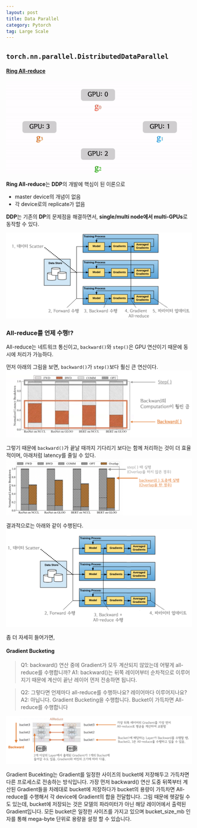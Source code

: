 ```yaml
---
layout: post
title: Data Parallel
category: Pytorch
tag: Large Scale
---
```


## `torch.nn.parallel.DistributedDataParallel`

#### [Ring All-reduce ](https://github.com/baidu-research/baidu-allreduce)

<img src='/assets/large_scale/ring_allreduce.gif'>


**Ring All-reduce**는 **DDP**의 개발에 핵심이 된 이론으로

- master device의 개념이 없음
- 각 device로의 replicate가 없음

**DDP**는 기존의 **DP**의 문제점을 해결하면서, **single/multi node에서 multi-GPUs**로 동작할 수 있다. 

<img src='/assets/large_scale/ddp.png'>


### All-reduce를 언제 수행!?

All-reduce는 네트워크 통신이고, `backward()`와 `step()`은 GPU 연산이기 때문에 동시에 처리가 가능하다.

먼저 아래의 그림을 보면, `backward()`가 `step()`보다 훨신 큰 연산이다. 
<img src='/assets/large_scale/ddp_3.png'>

그렇기 때문에 `backward()`가 끝날 때까지 기다리기 보다는 함께 처리하는 것이 더 효율적이며, 아래처럼 latency를 줄일 수 있다. 
<img src='/assets/large_scale/ddp_4.png'>


결과적으로는 아래와 같이 수행된다.
<img src='/assets/large_scale/ddp_2.png'>

좀 더 자세히 들어가면, 

#### Gradient Bucketing

> Q1: backward() 연산 중에 Gradient가 모두 계산되지 않았는데 어떻게 all-reduce를 수행합니까?
> A1: backward()는 뒤쪽 레이어부터 순차적으로 이루어지기 때문에 계산이 끝난 레이어 먼저 전송하면 됩니다.

> Q2: 그렇다면 언제마다 all-reduce를 수행하나요? 레이어마다 이루어지나요?
> A2: 아닙니다. Gradient Bucketing을 수행합니다. Bucket이 가득차면 All-reduce를 수행합니다


<img src='/assets/large_scale/ddp_5.png'>

Gradient Bucekting는 Gradient를 일정한 사이즈의 bucket에 저장해두고 가득차면 다른 프로세스로 전송하는 방식입니다. 가장 먼저 backward() 연산 도중 뒤쪽부터 계산된 Gradient들을 차례대로 bucket에 저장하다가 bucket의 용량이 가득차면 All-reduce를 수행해서 각 device에 Gradient의 합을 전달합니다. 그림 때문에 헷갈릴 수도 있는데, bucket에 저장되는 것은 모델의 파라미터가 아닌 해당 레이어에서 출력된 Gradient입니다. 모든 bucket은 일정한 사이즈를 가지고 있으며 bucket_size_mb 인자를 통해 mega-byte 단위로 용량을 설정 할 수 있습니다.



